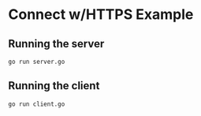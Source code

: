 # Connect w/HTTPS Example

## Running the server
```shell
go run server.go
```

## Running the client
```shell
go run client.go
```
